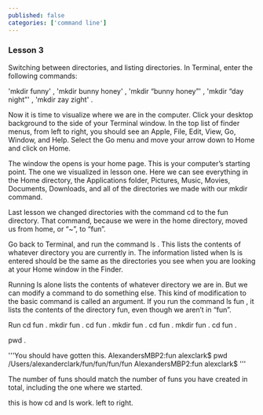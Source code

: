 ```yaml
---
published: false
categories: ['command line']
---
```



### Lesson 3
Switching between directories, and listing directories. 
In Terminal, enter the following commands:

'mkdir funny' , 'mkdir bunny honey' , 'mkdir “bunny honey”' , 'mkdir “day night”' , 'mkdir zay zight' .


Now it is time to visualize where we are in the computer. Click your desktop background to the side of your Terminal window. In the top list of finder menus, from left to right, you should see an Apple, File, Edit, View, Go, Window, and Help. Select the Go menu and move your arrow down to Home and click on Home.

The window the opens is your home page. This is your computer’s starting point. The one we visualized in lesson one. Here we can see everything in the Home directory, the Applications folder, Pictures, Music, Movies, Documents, Downloads, and all of the directories we made with our mkdir command. 

Last lesson we changed directories with the command cd to the fun directory. That command, because we were in the home directory, moved us from home, or “~”, to “fun”. 

Go back to Terminal, and run the command ls . This lists the contents of whatever directory you are currently in. The information listed when ls is entered should be the same as the directories you see when you are looking at your Home window in the Finder.

Running ls alone lists the contents of whatever directory we are in. But we can modify a command to do something else.  This kind of modification to the basic command is called an argument. If you run the command ls fun , it lists the contents of the directory fun, even though we aren’t in “fun”.

Run cd fun . mkdir fun . cd fun . mkdir fun . cd fun . mkdir fun . cd fun . 

pwd .


'''You should have gotten this. 
AlexandersMBP2:fun alexclark$ pwd
/Users/alexanderclark/fun/fun/fun/fun
AlexandersMBP2:fun alexclark$
'''

The number of funs should match the number of funs you have created in total, including the one where we started.

this is how cd and ls work. left to right.
